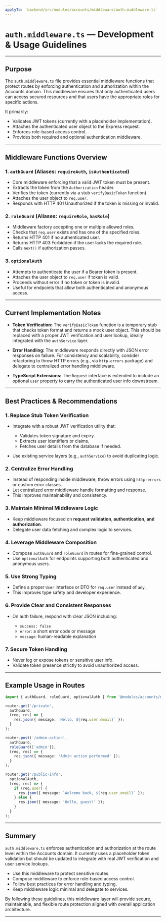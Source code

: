 ```yaml
---
applyTo: `backend/src/modules/accounts/middleware/auth.middleware.ts`
---
```


# `auth.middleware.ts` — Development & Usage Guidelines

---

## Purpose

The `auth.middleware.ts` file provides essential middleware functions that protect routes by enforcing authentication and authorization within the Accounts domain. This middleware ensures that only authenticated users can access secured resources and that users have the appropriate roles for specific actions.

It primarily:

* Validates JWT tokens (currently with a placeholder implementation).
* Attaches the authenticated user object to the Express request.
* Enforces role-based access control.
* Provides both required and optional authentication middleware.

---

## Middleware Functions Overview

### 1. `authGuard` (Aliases: `requireAuth`, `isAuthenticated`)

* Core middleware enforcing that a valid JWT token must be present.
* Extracts the token from the `Authorization` header.
* Verifies the token (currently via a stub `verifyBasicToken` function).
* Attaches the user object to `req.user`.
* Responds with HTTP 401 Unauthorized if the token is missing or invalid.

### 2. `roleGuard` (Aliases: `requireRole`, `hasRole`)

* Middleware factory accepting one or multiple allowed roles.
* Checks that `req.user` exists and has one of the specified roles.
* Returns HTTP 401 if no authenticated user.
* Returns HTTP 403 Forbidden if the user lacks the required role.
* Calls `next()` if authorization passes.

### 3. `optionalAuth`

* Attempts to authenticate the user if a Bearer token is present.
* Attaches the user object to `req.user` if token is valid.
* Proceeds without error if no token or token is invalid.
* Useful for endpoints that allow both authenticated and anonymous access.

---

## Current Implementation Notes

* **Token Verification:**
  The `verifyBasicToken` function is a temporary stub that checks token format and returns a mock user object. This should be replaced with a proper JWT verification and user lookup, ideally integrated with the `authService` layer.

* **Error Handling:**
  The middleware responds directly with JSON error responses on failure. For consistency and scalability, consider refactoring to throw HTTP errors (e.g., via `http-errors` package) and delegate to centralized error handling middleware.

* **TypeScript Extensions:**
  The `Request` interface is extended to include an optional `user` property to carry the authenticated user info downstream.

---

## Best Practices & Recommendations

### 1. Replace Stub Token Verification

* Integrate with a robust JWT verification utility that:

  * Validates token signature and expiry.
  * Extracts user identifiers or claims.
  * Fetches user details from the database if needed.
* Use existing service layers (e.g., `authService`) to avoid duplicating logic.

### 2. Centralize Error Handling

* Instead of responding inside middleware, throw errors using `http-errors` or custom error classes.
* Let centralized error middleware handle formatting and response.
* This improves maintainability and consistency.

### 3. Maintain Minimal Middleware Logic

* Keep middleware focused on **request validation, authentication, and authorization**.
* Delegate user data fetching and complex logic to services.

### 4. Leverage Middleware Composition

* Compose `authGuard` and `roleGuard` in routes for fine-grained control.
* Use `optionalAuth` for endpoints supporting both authenticated and anonymous users.

### 5. Use Strong Typing

* Define a proper `User` interface or DTO for `req.user` instead of `any`.
* This improves type safety and developer experience.

### 6. Provide Clear and Consistent Responses

* On auth failure, respond with clear JSON including:

  * `success: false`
  * `error`: a short error code or message
  * `message`: human-readable explanation

### 7. Secure Token Handling

* Never log or expose tokens or sensitive user info.
* Validate token presence strictly to avoid unauthorized access.

---

## Example Usage in Routes

```ts
import { authGuard, roleGuard, optionalAuth } from '@modules/accounts/middleware/auth.middleware';

router.get('/private',
  authGuard,
  (req, res) => {
    res.json({ message: `Hello, ${req.user.email}` });
  }
);

router.post('/admin-action',
  authGuard,
  roleGuard(['admin']),
  (req, res) => {
    res.json({ message: 'Admin action performed' });
  }
);

router.get('/public-info',
  optionalAuth,
  (req, res) => {
    if (req.user) {
      res.json({ message: `Welcome back, ${req.user.email}` });
    } else {
      res.json({ message: 'Hello, guest!' });
    }
  }
);
```

---

## Summary

`auth.middleware.ts` enforces authentication and authorization at the route level within the Accounts domain. It currently uses a placeholder token validation but should be updated to integrate with real JWT verification and user service lookups.

* Use this middleware to protect sensitive routes.
* Compose middleware to enforce role-based access control.
* Follow best practices for error handling and typing.
* Keep middleware logic minimal and delegate to services.

By following these guidelines, this middleware layer will provide secure, maintainable, and flexible route protection aligned with overall application architecture.

---
